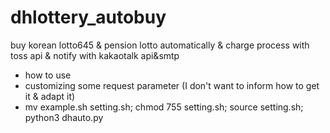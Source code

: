 # dhlottery_autobuy
buy korean lotto645 &amp; pension lotto automatically &amp; charge process with toss api &amp; notify with kakaotalk api&amp;smtp

* how to use
* customizing some request parameter (I don't want to inform how to get it & adapt it)
* mv example.sh setting.sh; chmod 755 setting.sh; source setting.sh; python3 dhauto.py

